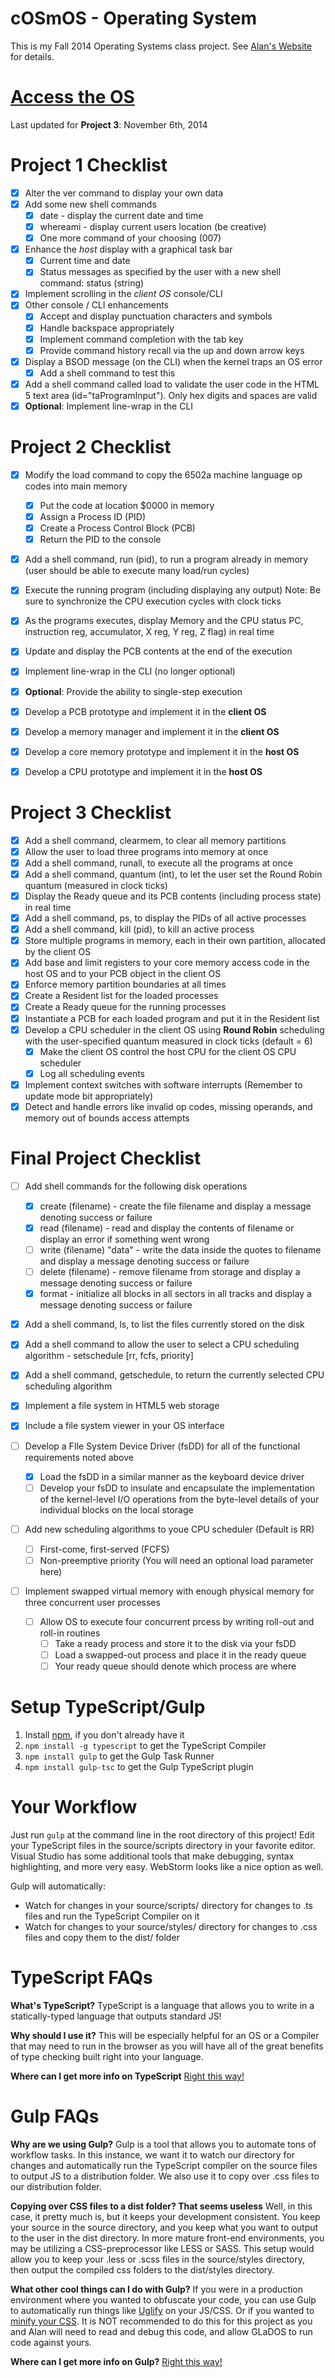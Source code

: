 cOSmOS - Operating System
=========================

This is my Fall 2014 Operating Systems class project.
See [Alan's Website](http://www.labouseur.com/courses/os/) for details.

[Access the OS](http://andrewbaran.github.io/TypeScriptOS/)
===========================================================
Last updated for **Project 3**: November 6th, 2014

Project 1 Checklist
===================

- [x] Alter the ver command to display your own data
- [x] Add some new shell commands
	- [x] date - display the current date and time
	- [x] whereami - display current users location (be creative)
	- [x] One more command of your choosing (007)
- [x] Enhance the *host* display with a graphical task bar 
	- [x] Current time and date
	- [x] Status messages as specified by the user with a new shell command: status (string)
- [x] Implement scrolling in the *client OS* console/CLI
- [x] Other console / CLI enhancements 
	- [x] Accept and display punctuation characters and symbols
	- [x] Handle backspace appropriately
	- [x] Implement command completion with the tab key
	- [x] Provide command history recall via the up and down arrow keys
- [x] Display a BSOD message (on the CLI) when the kernel traps an OS error
	- [x] Add a shell command to test this
- [x] Add a shell command called load to validate the user code in the HTML 5 text area (id="taProgramInput"). Only hex digits and spaces are valid
- [x] **Optional**: Implement line-wrap in the CLI

Project 2 Checklist
===================

- [x] Modify the load command to copy the 6502a machine language op codes into main memory
	- [x] Put the code at location $0000 in memory
	- [x] Assign a Process ID (PID)
	- [x] Create a Process Control Block (PCB)
	- [x] Return the PID to the console
- [x] Add a shell command, run (pid), to run a program already in memory (user should be able to execute many load/run cycles)
- [x] Execute the running program (including displaying any output)
	Note: Be sure to synchronize the CPU execution cycles with clock ticks
- [x] As the programs executes, display Memory and the CPU status
	PC, instruction reg, accumulator, X reg, Y reg, Z flag) in real time
- [x] Update and display the PCB contents at the end of the execution
- [x] Implement line-wrap in the CLI (no longer optional)
- [x] **Optional**: Provide the ability to single-step execution

- [x] Develop a PCB prototype and implement it in the **client OS**
- [x] Develop a memory manager and implement it in the **client OS**
- [x] Develop a core memory prototype and implement it in the **host OS**
- [x] Develop a CPU prototype and implement it in the **host OS**

Project 3 Checklist
===================

- [x] Add a shell command, clearmem, to clear all memory partitions
- [x] Allow the user to load three programs into memory at once
- [x] Add a shell command, runall, to execute all the programs at once
- [x] Add a shell command, quantum (int), to let the user set the Round Robin quantum (measured in clock ticks)
- [x] Display the Ready queue and its PCB contents (including process state) in real time
- [x] Add a shell command, ps, to display the PIDs of all active processes
- [x] Add a shell command, kill (pid), to kill an active process
- [x] Store multiple programs in memory, each in their own partition, allocated by the client OS
- [x] Add base and limit registers to your core memory access code in the host OS and to your PCB object in the client OS
- [x] Enforce memory partition boundaries at all times
- [x] Create a Resident list for the loaded processes
- [x] Create a Ready queue for the running processes
- [x] Instantiate a PCB for each loaded program and put it in the Resident list
- [x] Develop a CPU scheduler in the client OS using **Round Robin** scheduling with the user-specified quantum measured in clock ticks (default = 6)
	- [x] Make the client OS control the host CPU for the client OS CPU scheduler
	- [x] Log all scheduling events
- [x] Implement context switches with software interrupts (Remember to update mode bit appropriately)
- [x] Detect and handle errors like invalid op codes, missing operands, and memory out of bounds access attempts

Final Project Checklist
=======================

- [ ] Add shell commands for the following disk operations
	- [x] create (filename) - create the file filename and display a message denoting success or failure
	- [x] read (filename) - read and display the contents of filename or display an error if something went wrong
	- [ ] write (filename) "data" - write the data inside the quotes to filename and display a message denoting success or failure
	- [ ] delete (filename) - remove filename from storage and display a message denoting success or failure
	- [x] format - initialize all blocks in all sectors in all tracks and display a message denoting success or failure
- [x] Add a shell command, ls, to list the files currently stored on the disk
- [x] Add a shell command to allow the user to select a CPU scheduling algorithm - setschedule [rr, fcfs, priority]
- [x] Add a shell command, getschedule, to return the currently selected CPU scheduling algorithm
- [x] Implement a file system in HTML5 web storage
- [x] Include a file system viewer in your OS interface

- [ ] Develop a FIle System Device Driver (fsDD) for all of the functional requirements noted above
	- [x] Load the fsDD in a similar manner as the keyboard device driver
	- [ ] Develop your fsDD to insulate and encapsulate the implementation of the kernel-level I/O operations from the byte-level details of your individual blocks on the local storage
- [ ] Add new scheduling algorithms to youe CPU scheduler (Default is RR)
	- [ ] First-come, first-served (FCFS)
	- [ ] Non-preemptive priority (You will need an optional load parameter here)

- [ ] Implement swapped virtual memory with enough physical memory for three concurrent user processes
	- [ ] Allow OS to execute four concurrent prcess by writing roll-out and roll-in routines
		- [ ] Take a ready process and store it to the disk via your fsDD
		- [ ] Load a swapped-out process and place it in the ready queue
		- [ ] Your ready queue should denote which process are where

Setup TypeScript/Gulp
=====================

1. Install [npm](https://www.npmjs.org/), if you don't already have it
1. `npm install -g typescript` to get the TypeScript Compiler
1. `npm install gulp` to get the Gulp Task Runner
1. `npm install gulp-tsc` to get the Gulp TypeScript plugin

Your Workflow
=============

Just run `gulp` at the command line in the root directory of this project! Edit your TypeScript files in the source/scripts directory in your favorite editor. Visual Studio has some additional tools that make debugging, syntax highlighting, and more very easy. WebStorm looks like a nice option as well.

Gulp will automatically:

* Watch for changes in your source/scripts/ directory for changes to .ts files and run the TypeScript Compiler on it
* Watch for changes to your source/styles/ directory for changes to .css files and copy them to the dist/ folder

TypeScript FAQs
==================

**What's TypeScript?**
TypeScript is a language that allows you to write in a statically-typed language that outputs standard JS!

**Why should I use it?**
This will be especially helpful for an OS or a Compiler that may need to run in the browser as you will have all of the great benefits of type checking built right into your language.

**Where can I get more info on TypeScript**
[Right this way!](http://www.typescriptlang.org/)

Gulp FAQs
=========

**Why are we using Gulp?**
Gulp is a tool that allows you to automate tons of workflow tasks. In this instance, we want it to watch our directory for changes and automatically run the TypeScript compiler on the source files to output JS to a distribution folder. We also use it to copy over .css files to our distribution folder.

**Copying over CSS files to a dist folder? That seems useless**
Well, in this case, it pretty much is, but it keeps your development consistent. You keep your source in the source directory, and you keep what you want to output to the user in the dist directory. In more mature front-end environments, you may be utilizing a CSS-preprocessor like LESS or SASS. This setup would allow you to keep your .less or .scss files in the source/styles directory, then output the compiled css folders to the dist/styles directory.

**What other cool things can I do with Gulp?**
If you were in a production environment where you wanted to obfuscate your code, you can use Gulp to automatically run things like [Uglify](https://github.com/terinjokes/gulp-uglify) on your JS/CSS. Or if you wanted to [minify your CSS](https://www.npmjs.org/package/gulp-minify-css). It is NOT recommended to do this for this project as you and Alan will need to read and debug this code, and allow GLaDOS to run code against yours.

**Where can I get more info on Gulp?**
[Right this way!](http://gulpjs.com/)
